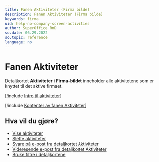 ```yaml
---
title: Fanen Aktiviteter (Firma bilde)
description: Fanen Aktiviteter (Firma bilde)
keywords: firma
uid: help-no-company-screen-activities
author: SuperOffice RnD
so.date: 06.29.2022
so.topic: reference
language: no
---
```


# Fanen Aktiviteter

Detaljkortet **Aktiviteter** i  **Firma-bildet**  inneholder alle aktivitetene som er knyttet til det aktive firmaet.

[!include [Intro til aktiviteter](../../../learn/includes/intro-activities.md)]

[!include [Kontenter av fanen Aktiviteter](../../../learn/includes/activities-tab.md)]

## Hva vil du gjøre?

* [Vise aktiviteter][1]
* [Slette aktiviteter][2]
* [Svare på e-post fra detaljkortet Aktiviteter][3]
* [Videresende e-post fra detaljkortet Aktiviteter][4]
* [Bruke filtre i detaljkortene][5]

<!-- Referenced links -->
[1]: ../../../learn/activity/view-activities.md
[2]: ../../../learn/activity/delete-activities-contact.md
[3]: ../../../learn/activity/replying-to-email-from-activities-section-tab.md
[4]: ../../../learn/activity/forwarding-email-from-activities-section-tab.md
[5]: ../../../learn/getting-started/use-filters-in-section-tabs.md

<!-- Referenced images -->
